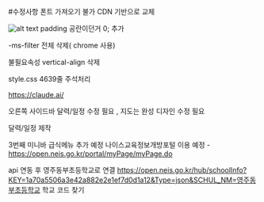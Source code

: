 #수정사항
폰트 가져오기 불가 CDN 기반으로 교체

![alt text](image.png)
padding 공란이던거 0; 추가

-ms-filter 전체 삭제( chrome 사용)

불필요속성 vertical-align 삭제

style.css 4639줄 주석처리 

https://claude.ai/

오른쪽 사이드바 달력/일정 수정 필요 , 지도는 완성 디자인 수정 필요

달력/일정 제작

3번째 미니바 급식메뉴 추가 예정
나이스교육정보개방포털 이용 예정 -  https://open.neis.go.kr/portal/myPage/myPage.do 

api 연동 후 영주동부초등학교로 연결
https://open.neis.go.kr/hub/schoolInfo?KEY=1a70a5506a3e42a882e2e1ef7d0d1a12&Type=json&SCHUL_NM=영주동부초등학교
학교 코드 찾기
